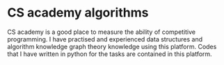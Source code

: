 # CS academy algorithms
 CS academy is a good place to measure the ability of competitive programming. I have practised and experienced data structures and algorithm knowledge graph theory knowledge using this platform.  Codes that I have written in python for the tasks are contained in this platform.
